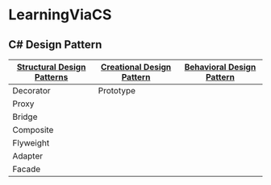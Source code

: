 # LearningViaCS
## C# Design Pattern  
|[Structural Design Patterns](https://www.codeproject.com/articles/438922/design-patterns-2-of-3-structural-design-patterns)|[Creational Design Pattern]()|[Behavioral Design Pattern]()|
|-|-|-|
|Decorator|Prototype||
|Proxy|||
|Bridge|||
|Composite|||
|Flyweight|||
|Adapter|||
|Facade|||
